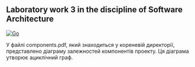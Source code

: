 Laboratory work 3 in the discipline of Software Architecture
---

[![Go](https://github.com/MysteriousGophers/Architecture-lab-3/actions/workflows/go.yml/badge.svg?branch=main)](https://github.com/MysteriousGophers/Architecture-lab-3/actions/workflows/go.yml)

У файлі components.pdf, який знаходиться у кореневій директорії, представлено діаграму залежностей компонентів проекту. Ця діаграма утворює ациклічний граф.